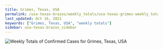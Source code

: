 ```yaml
---
title: Grimes, Texas, USA
permalink: /usa-texas-brazos/weekly_totals/usa-texas-grimes-weekly_totals.html
last_updated: Oct 16, 2021
keywords: ["Grimes, Texas, USA", "weekly totals"]
sidebar: usa-texas-brazos_sidebar
---
```


![Weekly Totals of Confirmed Cases for Grimes, Texas, USA](/covid_tracker/images/graphs/usa-texas-grimes-weekly_totals_graph.png)
